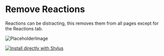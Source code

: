 # Remove Reactions
Reactions can be distracting, this removes them from all pages except for the Reactions tab.

![PlaceholderImage](https://via.placeholder.com/150)

[![Install directly with Stylus](https://img.shields.io/badge/Install%20directly%20with-Stylus-00adad.svg)](https://github.com/lukas-berger/styling-kitsu/raw/main/remove-reactions/remove-reactions.user.css)
